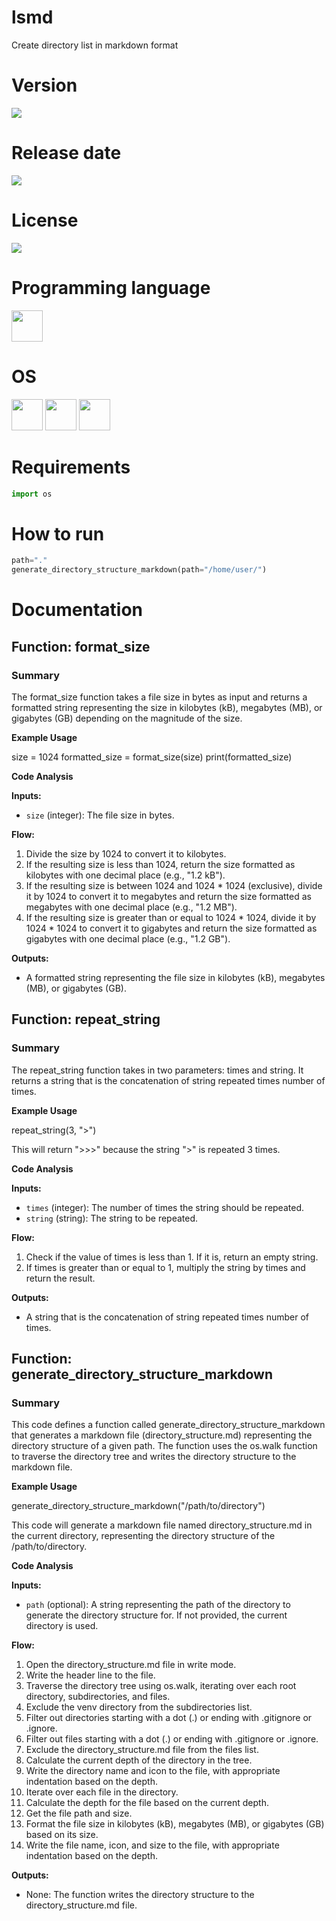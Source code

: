 # lsmd

Create directory list in markdown format

# Version

![](https://img.shields.io/badge/Version%3A-1.0-success)

# Release date

![](https://img.shields.io/badge/Release%20date-Feb%2C%2016%2C%202023-9cf)

# License

![](https://img.shields.io/github/license/Ileriayo/markdown-badges?style=for-the-badge)

# Programming language

<img src="https://img.icons8.com/?size=512&id=13441&format=png" width="50"/>

# OS

<img src="https://img.icons8.com/?size=512&id=17842&format=png" width="50"/> <img src="https://img.icons8.com/?size=512&id=122959&format=png" width="50"/> <img src="https://img.icons8.com/?size=512&id=108792&format=png" width="50"/>

# Requirements

```python
import os
```

# How to run

```python
path="."
generate_directory_structure_markdown(path="/home/user/")
```

# Documentation

## Function: format_size

### Summary

The format_size function takes a file size in bytes as input and returns a formatted string representing the size in kilobytes (kB), megabytes (MB), or gigabytes (GB) depending on the magnitude of the size.

**Example Usage**

size = 1024
formatted_size = format_size(size)
print(formatted_size)

**Code Analysis**

__Inputs:__

- `size` (integer): The file size in bytes.

__Flow:__

1. Divide the size by 1024 to convert it to kilobytes.
2. If the resulting size is less than 1024, return the size formatted as kilobytes with one decimal place (e.g., "1.2 kB").
3. If the resulting size is between 1024 and 1024 * 1024 (exclusive), divide it by 1024 to convert it to megabytes and return the size formatted as megabytes with one decimal place (e.g., "1.2 MB").
4. If the resulting size is greater than or equal to 1024 * 1024, divide it by 1024 * 1024 to convert it to gigabytes and return the size formatted as gigabytes with one decimal place (e.g., "1.2 GB").

__Outputs:__

- A formatted string representing the file size in kilobytes (kB), megabytes (MB), or gigabytes (GB).

## Function: repeat_string

### Summary

The repeat_string function takes in two parameters: times and string. It returns a string that is the concatenation of string repeated times number of times.

**Example Usage**

repeat_string(3, ">")

This will return ">>>" because the string ">" is repeated 3 times.

**Code Analysis**

__Inputs:__

- `times` (integer): The number of times the string should be repeated.
- `string` (string): The string to be repeated.

__Flow:__

1. Check if the value of times is less than 1. If it is, return an empty string.
2. If times is greater than or equal to 1, multiply the string by times and return the result.

__Outputs:__

- A string that is the concatenation of string repeated times number of times.

## Function: generate_directory_structure_markdown

### Summary

This code defines a function called generate_directory_structure_markdown that generates a markdown file (directory_structure.md) representing the directory structure of a given path. The function uses the os.walk function to traverse the directory tree and writes the directory structure to the markdown file.

**Example Usage**

generate_directory_structure_markdown("/path/to/directory")

This code will generate a markdown file named directory_structure.md in the current directory, representing the directory structure of the /path/to/directory.

**Code Analysis**

__Inputs:__

- `path` (optional): A string representing the path of the directory to generate the directory structure for. If not provided, the current directory is used.

__Flow:__

1. Open the directory_structure.md file in write mode.
2. Write the header line to the file.
3. Traverse the directory tree using os.walk, iterating over each root directory, subdirectories, and files.
4. Exclude the venv directory from the subdirectories list.
5. Filter out directories starting with a dot (.) or ending with .gitignore or .ignore.
6. Filter out files starting with a dot (.) or ending with .gitignore or .ignore.
7. Exclude the directory_structure.md file from the files list.
8. Calculate the current depth of the directory in the tree.
9. Write the directory name and icon to the file, with appropriate indentation based on the depth.
10. Iterate over each file in the directory.
11. Calculate the depth for the file based on the current depth.
12. Get the file path and size.
13. Format the file size in kilobytes (kB), megabytes (MB), or gigabytes (GB) based on its size.
14. Write the file name, icon, and size to the file, with appropriate indentation based on the depth.

__Outputs:__

- None: The function writes the directory structure to the directory_structure.md file.
